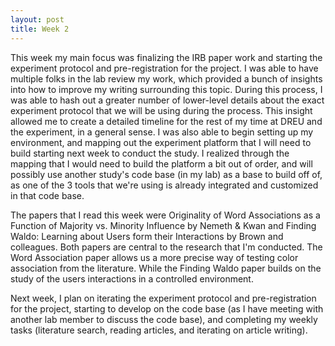 ```yaml
---
layout: post
title: Week 2
---
```


This week my main focus was finalizing the IRB paper work and starting the experiment protocol and pre-registration for the project. I was able to have multiple folks in the lab review my work, which provided a bunch of insights into how to improve my writing surrounding this topic. During this process, I was able to hash out a greater number of lower-level details about the exact experiment protocol that we will be using during the process. This insight allowed me to create a detailed timeline for the rest of my time at DREU and the experiment, in a general sense. I was also able to begin setting up my environment, and mapping out the experiment platform that I will need to build starting next week to conduct the study. I realized through the mapping that I would need to build the platform a bit out of order, and will possibly use another study's code base (in my lab) as a base to build off of, as one of the 3 tools that we're using is already integrated and customized in that code base.

The papers that I read this week were Originality of Word Associations as a Function of Majority vs. Minority Influence by Nemeth & Kwan and Finding Waldo: Learning about Users form their Interactions by Brown and colleagues. Both papers are central to the research that I'm conducted. The Word Association paper allows us a more precise way of testing color association from the literature. While the Finding Waldo paper builds on the study of the users interactions in a controlled environment.

Next week, I plan on iterating the experiment protocol and pre-registration for the project, starting to develop on the code base (as I have meeting with another lab member to discuss the code base), and completing my weekly tasks (literature search, reading articles, and iterating on article writing).

